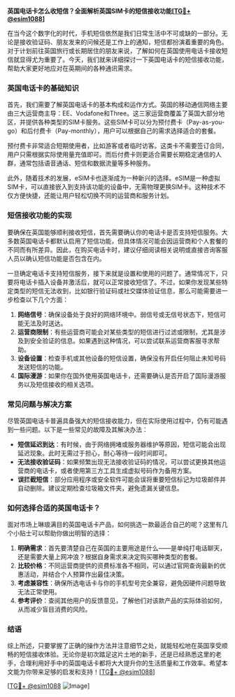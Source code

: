 **英国电话卡怎么收短信？全面解析英国SIM卡的短信接收功能[[TG💪+ @esim1088](https://t.me/s/esim1088)]**

在当今这个数字化的时代，手机短信依然是我们日常生活中不可或缺的一部分。无论是接收验证码、朋友发来的问候还是工作上的通知，短信都扮演着重要的角色。对于计划前往英国旅行或长期居住的朋友来说，了解如何在英国使用电话卡接收短信就显得尤为重要了。今天，我们就来详细探讨一下英国电话卡的短信接收功能，帮助大家更好地应对在英期间的各种通讯需求。

### 英国电话卡的基础知识

首先，我们需要了解英国电话卡的基本构成和运作方式。英国的移动通信网络主要由三大运营商主导：EE、Vodafone和Three。这三家运营商覆盖了英国大部分地区，并提供各种类型的SIM卡服务。这些SIM卡可以分为预付费卡（Pay-as-you-go）和后付费卡（Pay-monthly），用户可以根据自己的需求选择适合的套餐。

预付费卡非常适合短期使用者，比如游客或者临时访客。这类卡不需要签订合同，用户只需根据实际使用量充值即可。而后付费卡则更适合需要长期稳定通信的人群，通常包括语音通话、短信和数据流量等多种服务。

此外，随着技术的发展，eSIM卡也逐渐成为一种新兴的选择。eSIM是一种虚拟SIM卡，可以直接嵌入到支持该功能的设备中，无需物理更换SIM卡。这种技术不仅方便快捷，还能让用户轻松切换不同的运营商和服务计划。

### 短信接收功能的实现

要确保在英国能够顺利接收短信，首先需要确认你的电话卡是否支持短信服务。大多数英国电话卡都默认启用了短信功能，但具体情况可能会因运营商和个人套餐的不同而有所差异。因此，在购买电话卡时，建议仔细阅读相关说明或直接咨询客服人员以确认短信功能是否包含在内。

一旦确定电话卡支持短信服务，接下来就是设置和使用的问题了。通常情况下，只要将电话卡插入设备并激活后，就可以正常接收短信了。不过，如果你发现某些特定类型的短信无法收到，比如银行验证码或社交媒体验证信息，那么可能需要进一步检查以下几个方面：

1. **网络信号**：确保设备处于良好的网络环境中。弱信号或无信号状态下，短信可能无法及时送达。
2. **运营商限制**：有些运营商可能会对某些类型的短信进行过滤或限制，尤其是涉及到安全验证的信息。如果遇到这种情况，可以尝试联系运营商客服寻求帮助。
3. **设备设置**：检查手机或其他设备的短信设置，确保没有开启任何阻止未知号码发送短信的功能。
4. **国际漫游**：如果你在国外使用英国电话卡，还需要确认是否开启了国际漫游服务以及短信接收的相关选项。

### 常见问题与解决方案

尽管英国电话卡普遍具备强大的短信接收能力，但在实际使用过程中，仍有可能遇到一些问题。以下是一些常见的故障及其解决办法：

- **短信延迟到达**：有时候，由于网络拥堵或服务器维护等原因，短信可能会出现延迟现象。此时无需过于担心，耐心等待一段时间即可。
- **无法接收验证码**：如果频繁出现无法接收验证码的情况，可以尝试更换其他运营商的电话卡，或者使用第三方工具生成虚拟号码作为备用方案。
- **误拦截短信**：部分应用程序或安全软件可能会误将重要短信标记为垃圾邮件并自动删除。建议定期检查垃圾箱文件夹，避免遗漏关键信息。

### 如何选择合适的英国电话卡？

面对市场上琳琅满目的英国电话卡产品，如何挑选一款最适合自己的呢？这里有几个小贴士可以帮助你做出明智的选择：

1. **明确需求**：首先要清楚自己在英国的主要用途是什么——是单纯打电话聊天，还是需要大量上网冲浪？根据自身需求来决定购买哪种类型的套餐。
2. **比较价格**：不同运营商提供的资费标准各不相同，可以通过官网查询最新的优惠活动，并结合个人预算作出最佳决策。
3. **考虑兼容性**：确保所选电话卡与你的手机型号完全兼容，避免因硬件问题导致无法正常使用。
4. **参考评价**：查阅其他用户的反馈意见，了解他们对该款产品的实际体验如何，从而减少盲目消费的风险。

### 结语

综上所述，只要掌握了正确的操作方法并注意细节之处，就能轻松地在英国享受顺畅的短信接收体验。无论你是初次踏足这片土地的新手，还是已经熟悉这里的老手，合理利用好手中的英国电话卡都将大大提升你的生活质量和工作效率。希望本文能为你带来足够的启发和支持！[[TG💪+ @esim1088](https://t.me/s/esim1088)]

[[TG💪+ @esim1088](https://t.me/s/esim1088) ![Image](https://i.postimg.cc/4NQfJmqS/Snipaste-2025-05-13-00-14-12.png)]